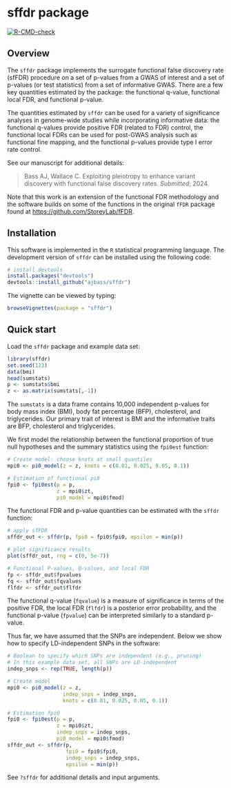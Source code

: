 
# sffdr package

<!-- badges: start -->

[![R-CMD-check](https://github.com/ajbass/sffdr/actions/workflows/R-CMD-check.yml/badge.svg)](https://github.com/ajbass/sffdr/actions/workflows/R-CMD-check.yml)
<!---[![CRAN_Status_Badge](https://www.r-pkg.org/badges/version/sffdr)](https://cran.r-project.org/package=lit)--->

<!-- badges: end -->

## Overview

The `sffdr` package implements the surrogate functional false discovery
rate (sfFDR) procedure on a set of p-values from a GWAS of interest and
a set of p-values (or test statistics) from a set of informative GWAS.
There are a few key quantities estimated by the package: the functional
q-value, functional local FDR, and functional p-value.

The quantities estimated by `sffdr` can be used for a variety of
significance analyses in genome-wide studies while incorporating
informative data: the functional q-values provide positive FDR (related
to FDR) control, the functional local FDRs can be used for post-GWAS
analysis such as functional fine mapping, and the functional p-values
provide type I error rate control.

See our manuscript for additional details:

> Bass AJ, Wallace C. Exploiting pleiotropy to enhance variant discovery
> with functional false discovery rates. *Submitted*; 2024.

Note that this work is an extension of the functional FDR methodology
and the software builds on some of the functions in the original `fFDR`
package found at <https://github.com/StoreyLab/fFDR>.

## Installation

This software is implemented in the `R` statistical programming
language. The development version of `sffdr` can be installed using the
following code:

``` r
# install devtools
install.packages("devtools")
devtools::install_github("ajbass/sffdr")
```

The vignette can be viewed by typing:

``` r
browseVignettes(package = "sffdr")
```

## Quick start

Load the `sffdr` package and example data set:

``` r
library(sffdr)
set.seed(123)
data(bmi)
head(sumstats)
p <- sumstats$bmi
z <- as.matrix(sumstats[,-1])
```

The `sumstats` is a data frame contains 10,000 independent p-values for
body mass index (BMI), body fat percentage (BFP), cholesterol, and
triglycerides. Our primary trait of interest is BMI and the informative
traits are BFP, cholesterol and triglycerides.

We first model the relationship between the functional proportion of
true null hypotheses and the summary statistics using the `fpi0est`
function:

``` r
# Create model: choose knots at small quantiles
mpi0 <- pi0_model(z = z, knots = c(0.01, 0.025, 0.05, 0.1))

# Estimation of functional pi0
fpi0 <- fpi0est(p = p,
                z = mpi0$zt,
                pi0_model = mpi0$fmod)
```

The functional FDR and p-value quantities can be estimated with the
`sffdr` function:

``` r
# apply sfFDR
sffdr_out <- sffdr(p, fpi0 = fpi0$fpi0, epsilon = min(p))   

# plot significance results 
plot(sffdr_out, rng = c(0, 5e-7))

# Functional P-values, Q-values, and local FDR
fp <- sffdr_out$fpvalues
fq <- sffdr_out$fqvalues
flfdr <- sffdr_out$flfdr
```

The functional q-value (`fqvalue`) is a measure of significance in terms
of the positive FDR, the local FDR (`flfdr`) is a posterior error
probability, and the functional p-value (`fpvalue`) can be interpreted
similarly to a standard p-value.

Thus far, we have assumed that the SNPs are independent. Below we show
how to specify LD-independent SNPs in the software:

``` r
# Boolean to specify which SNPs are independent (e.g., pruning)
# In this example data set, all SNPs are LD-independent
indep_snps <- rep(TRUE, length(p))

# Create model 
mpi0 <- pi0_model(z = z,
                  indep_snps = indep_snps,
                  knots = c(0.01, 0.025, 0.05, 0.1))

# Estimation fpi0
fpi0 <- fpi0est(p = p,
                z = mpi0$zt,
                indep_snps = indep_snps,
                pi0_model = mpi0$fmod)
sffdr_out <- sffdr(p,
                   fpi0 = fpi0$fpi0,
                   indep_snps = indep_snps,
                   epsilon = min(p))   
```

See `?sffdr` for additional details and input arguments.
